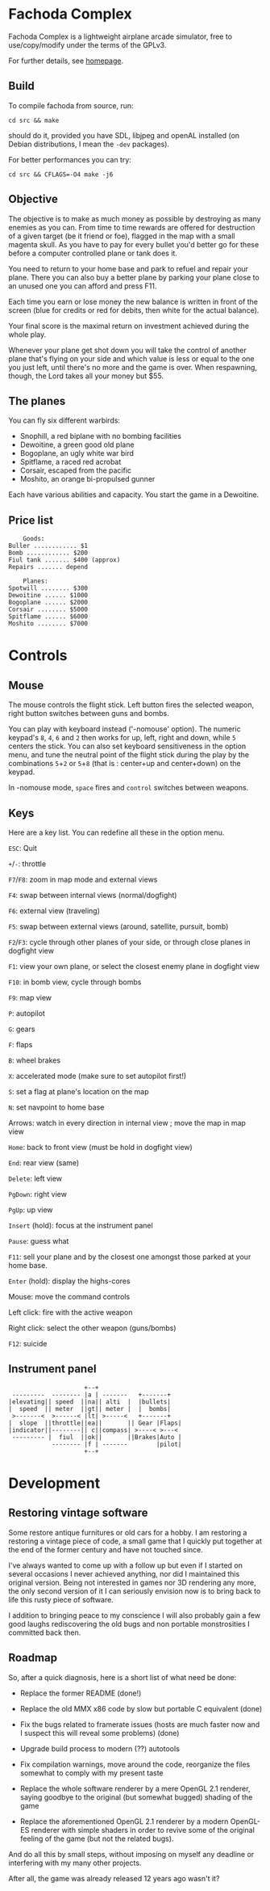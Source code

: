 Fachoda Complex
===============

Fachoda Complex is a lightweight airplane arcade simulator, free to
use/copy/modify under the terms of the GPLv3.

For further details, see [homepage](http://rixed.github.com/fachoda-complex/).

Build
-----

To compile fachoda from source, run:

    cd src && make

should do it, provided you have SDL, libjpeg and openAL installed (on
Debian distributions, I mean the `-dev` packages).

For better performances you can try:

    cd src && CFLAGS=-O4 make -j6

Objective
---------

The objective is to make as much money as possible by destroying as many
enemies as you can. From time to time rewards are offered for destruction of a
given target (be it friend or foe), flagged in the map with a small magenta
skull. As you have to pay for every bullet you'd better go for these before a
computer controlled plane or tank does it.

You need to return to your home base and park to refuel and repair your plane.
There you can also buy a better plane by parking your plane close to an unused
one you can afford and press F11.

Each time you earn or lose money the new balance is written in front of the
screen (blue for credits or red for debits, then white for the actual
balance).

Your final score is the maximal return on investment achieved during the whole
play.

Whenever your plane get shot down you will take the control of another plane
that's flying on your side and which value is less or equal to the one you
just left, until there's no more and the game is over. When respawning,
though, the Lord takes all your money but $55.


The planes
----------

You can fly six different warbirds:

- Snophill, a red biplane with no bombing facilities
- Dewoitine, a green good old plane
- Bogoplane, an ugly white war bird
- Spitflame, a raced red acrobat
- Corsair, escaped from the pacific
- Moshito, an orange bi-propulsed gunner

Each have various abilities and capacity.
You start the game in a Dewoitine.


Price list
----------

		Goods:
    Buller ............ $1
    Bomb ............ $200
    Fiul tank ....... $400 (approx)
    Repairs ....... depend

		Planes:
    Spotwill ........ $300
    Dewoitine ...... $1000
    Bogoplane ...... $2000
    Corsair ........ $5000
    Spitflame ...... $6000
    Moshito ........ $7000


Controls
========

Mouse
-----

The mouse controls the flight stick. Left button fires the selected weapon,
right button switches between guns and bombs.

You can play with keyboard instead ('-nomouse' option). The numeric keypad's
`8`, `4`, `6` and `2` then works for up, left, right and down, while `5`
centers the stick. You can also set keyboard sensitiveness in the option menu,
and tune the neutral point of the flight stick during the play by the
combinations `5`+`2` or `5`+`8` (that is : center+up and center+down) on the
keypad.

In -nomouse mode, `space` fires and `control` switches between weapons.

Keys
----

Here are a key list. You can redefine all these in the option menu.

`ESC`: Quit

`+`/`-`: throttle

`F7`/`F8`: zoom in map mode and external views

`F4`: swap between internal views (normal/dogfight)

`F6`: external view (traveling)

`F5`: swap between external views (around, satellite, pursuit, bomb)

`F2`/`F3`: cycle through other planes of your side, or through close planes in
dogfight view

`F1`: view your own plane, or select the closest enemy plane in dogfight view

`F10`: in bomb view, cycle through bombs

`F9`: map view

`P`: autopilot

`G`: gears

`F`: flaps

`B`: wheel brakes

`X`: accelerated mode (make sure to set autopilot first!)

`S`: set a flag at plane's location on the map

`N`: set navpoint to home base

Arrows: watch in every direction in internal view ; move the map in map view

`Home`: back to front view (must be hold in dogfight view)

`End`: rear view (same)

`Delete`: left view

`PgDown`: right view

`PgUp`: up view

`Insert` (hold): focus at the instrument panel

`Pause`: guess what

`F11`: sell your plane and by the closest one amongst those parked at your home
base.

`Enter` (hold): display the highs-cores

Mouse: move the command controls

Left click: fire with the active weapon

Right click: select the other weapon (guns/bombs)

`F12`: suicide


Instrument panel
----------------

                         +--+
     ---------  -------- |a | -------   +-------+
    |elevating|| speed  ||na|| alti  |  |bullets|
    |  speed  || meter  ||gt|| meter |  |  bombs|
     >-------<  >------< |lt| >-----<   +-------+
    |  slope  ||throttle||ea||       || Gear |Flaps|
    |indicator||--------|| c||compass| >----< >---<
     --------- |  fiul  ||ok||       ||Brakes|Auto |
                -------- |f | -------        |pilot|
                         +--+



Development
===========

Restoring vintage software
--------------------------

Some restore antique furnitures or old cars for a hobby.  I am restoring a
restoring a vintage piece of code, a small game that I quickly put together at
the end of the former century and have not touched since.

I've always wanted to come up with a follow up but even if I started on
several occasions I never achieved anything, nor did I maintained this
original version. Being not interested in games nor 3D rendering any more, the
only second version of it I can seriously envision now is to bring back to
life this rusty piece of software.

I addition to bringing peace to my conscience I will also probably gain a few
good laughs rediscovering the old bugs and non portable monstrosities I
committed back then.

Roadmap
-------

So, after a quick diagnosis, here is a short list of what need be done:

- Replace the former README (done!)

- Replace the old MMX x86 code by slow but portable C equivalent (done)

- Fix the bugs related to framerate issues (hosts are much faster now and I
  suspect this will reveal some problems) (done)

- Upgrade build process to modern (??) autotools

- Fix compilation warnings, move around the code, reorganize the files
  somewhat to comply with my present taste

- Replace the whole software renderer by a mere OpenGL 2.1 renderer, saying
  goodbye to the original (but somewhat bugged) shading of the game

- Replace the aforementioned OpenGL 2.1 renderer by a modern OpenGL-ES
  renderer with simple shaders in order to revive some of the original feeling
  of the game (but not the related bugs).

And do all this by small steps, without imposing on myself any deadline or
interfering with my many other projects.

After all, the game was already released 12 years ago wasn't it?

